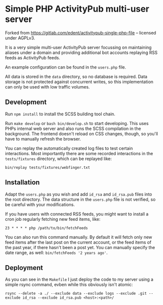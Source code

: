 # Simple PHP ActivityPub multi-user server

Forked from https://gitlab.com/edent/activitypub-single-php-file – licensed
under AGPLv3.

It is a very simple multi-user ActivityPub server focussing on maintaining
aliases under a domain and providing additional bot accounts replaying RSS
feeds as ActivityPub feeds.

An example configuration can be found in the `users.php` file.

All data is stored in the `data` directory, so no database is required. Data
storage is not protected against concurrent writes, so this implementation can
only be used with low traffic volumes.

## Development

Run `npm install` to install the SCSS building tool chain.

Run `make develop` or `bash bin/develop.sh` to start developing. This uses PHPs
internal web server and also runs the SCSS compilation in the background. The
frontend doesn't reload on CSS changes, though, so you'll have to manually
refresh the browser.

You can replay the automatically created log files to test certain
interactions. Most importantly there are some recorded interactions in the
`tests/fixtures` directory, which can be replayed like:

    bin/replay tests/fixtures/webfinger.txt

## Installation

Adapt the `users.php` as you wish and add `id_rsa` and `id_rsa.pub` files into
the root directory. The data structure in the `users.php` file is not verified,
so be careful with your modifications.

If you have users with connected RSS feeds, you might want to install a cron
job regularly fetching new feed items, like:

    23 * * * * php /path/to/bin/fetchFeeds

You can also run this command manually. By default it will fetch only new feed
items after the last post on the current account, or the feed items of the past
year, if there hasn't been a post yet. You can manually specify the date range,
as well: `bin/fetchFeeds '2 years ago'`.

## Deployment

As you can see in the `Makefile` I just deploy the code to my server using a
simple rsync command, evben while this obviously isn't atomic:

    rsync --delete -a ./ --exclude data --exclude logs --exclude .git --exclude id_rsa --exclude id_rsa.pub <host>:<path>/

